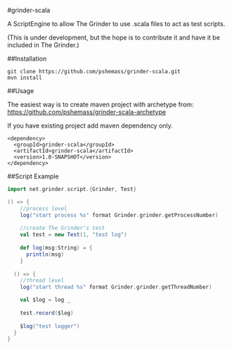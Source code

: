 #grinder-scala


A ScriptEngine to allow The Grinder to use .scala files to act as test scripts.

(This is under development, but the hope is to contribute it and have it be included in The Grinder.)

##Installation

```
git clone https://github.com/pshemass/grinder-scala.git
mvn install
```

##Usage

The easiest way is to create maven project with archetype from: https://github.com/pshemass/grinder-scala-archetype

If you have existing project add maven dependency only.
```
<dependency>
  <groupId>grinder-scala</groupId>
  <artifactId>grinder-scala</artifactId>
  <version>1.0-SNAPSHOT</version>
</dependency>
```

##Script Example

```scala
import net.grinder.script.{Grinder, Test}

() => {
    //process level
    log("start process %s" format Grinder.grinder.getProcessNumber)
    
    //create The Grinder's test
    val test = new Test(1, "test log")
    
    def log(msg:String) = {
      println(msg)
    }
    
  () => {
    //thread level
    log("start thread %s" format Grinder.grinder.getThreadNumber)

    val $log = log _
    
    test.record($log)
    
    $log("test logger")
  }
}
```

